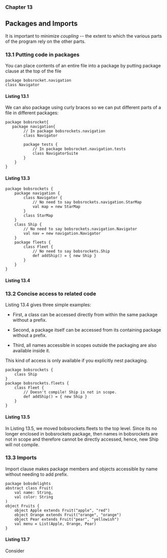 ### Chapter 13

## Packages and Imports
It is important to minimize *coupling* -- the extent to which the various parts
of the program rely on the other parts.

### 13.1 Putting code in packages

You can place contents of an entire file into a package by putting package clause at the top
of the file

    package bobsrocket.navigation
    class Navigator
#### Listing 13.1

We can also package using curly braces so we can put different parts of a file
in different packages:
    
    package bobsrocket{
       package navigation{
            // In package bobsrockets.navigation
            class Navigator

            package tests {
                // In package bobsrocket.navigation.tests
                class NavigatorSuite
            }
        }
    }
#### Listing 13.3
    package bobsrockets {
        package navigation {
            class Navigator {
                // No need to say bobsrockets.navigation.StarMap
                val map = new StarMap
            }
            class StarMap
        }
        class Ship {
            // No need to say bobsrockets.navigation.Navigator
            val nav = new navigation.Navigator
        }
        package fleets {
            class Fleet {
                // No need to say bobsrockets.Ship
                def addShip() = { new Ship }
            }
        }
    }
#### Listing 13.4
### 13.2 Concise access to related code
Listing 13.4 gives three simple examples:

- First, a class can be accessed directly from within the same package without a prefix.

- Second, a package itself can be accessed from its containing package without a prefix.

- Third, all names accessible in scopes outside the packaging are also available inside it.

This kind of access is only available if you explicitly nest packaging. 


    
    package bobsrockets {
        class Ship
    }
    package bobsrockets.fleets {
        class Fleet {
            // Doesn't compile! Ship is not in scope.
            def addShip() = { new Ship }
        }
    }

#### Listing 13.5

In Listing 13.5, we moved bobsrockets.fleets to the top level. Since its no longer enclosed
in bobsrockets package, then names in bobsrockets are not in scope and therefore cannot be 
directly accessed, hence, new Ship will not compile.

### 13.3 Imports
Import clause makes package members and objects accessible by name without needing to add prefix.

    package bobsdelights
    abstract class Fruit(
        val name: String,
        val color: String
    )
    object Fruits {
        object Apple extends Fruit("apple", "red")
        object Orange extends Fruit("orange", "orange")
        object Pear extends Fruit("pear", "yellowish")
        val menu = List(Apple, Orange, Pear)
    }
#### Listing 13.7

Consider